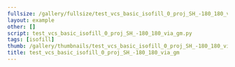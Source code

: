 ```yaml
---
fullsize: /gallery/fullsize/test_vcs_basic_isofill_0_proj_SH_-180_180_via_gm.png
layout: example
other: []
script: test_vcs_basic_isofill_0_proj_SH_-180_180_via_gm.py
tags: [isofill]
thumb: /gallery/thumbnails/test_vcs_basic_isofill_0_proj_SH_-180_180_via_gm.png
title: test_vcs_basic_isofill_0_proj_SH_-180_180_via_gm
---
```

